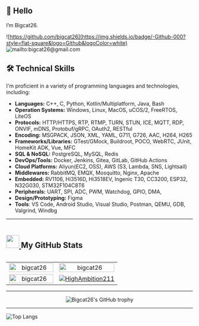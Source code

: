 
## 👏 Hello 

I’m Bigcat26. 

![https://github.com/bigcat26](https://img.shields.io/badge/-Github-000?style=flat-square&logo=Github&logoColor=white)
![mailto:bigcat26@gmail.com](https://img.shields.io/badge/-Gmail-c14438?style=flat-square&logo=Gmail&logoColor=white)

## 🛠️ Technical Skills

I'm proficient in a variety of programming languages and technologies, including:

- **Languages:** C++, C, Python, Kotlin/Multiplatform, Java, Bash
- **Operation Systems:** Windows, Linux, MacOS, uCOS/2, FreeRTOS, LiteOS
- **Protocols:** HTTP/HTTPS, RTP, RTMP, TURN, STUN, ICE, MQTT, RDP, ONVIF, mDNS, Protobuf/gRPC, OAuth2, RESTful
- **Encoding:** MSGPACK, JSON, XML, YAML, G711, G726, AAC, H264, H265
- **Frameworks/Libraries:**  GTest/GMock, Buildroot, POCO, WebRTC, JUnit, HomeKit ADK, Vue, MFC
- **SQL & NoSQL:**  PostgreSQL, MySQL, Redis
- **DevOps/Tools:**  Docker, Jenkins, Gitea, GitLab, GitHub Actions
- **Cloud Platforms:**  Aliyun(EC2, OSS), AWS (S3, Lambda, SNS, Lightsail)
- **Middlewares:**  RabbitMQ, EMQX, Mosquitto, Nginx, Apache
- **Embedded:** RV1106, Hi3516D, Hi3518EV, Ingenic T30, CC3200, ESP32, N32G030, STM32F104C8T6
- **Peripherals:** UART, SPI, ADC, PWM, Watchdog, GPIO, DMA, 
- **Design/Prototyping:**  Figma
- **Tools**: VS Code, Android Studio, Visual Studio, Postman, QEMU, GDB, Valgrind, Windbg

---

<div style="display: flex; align-items: center">
  <h2> 
    <a href="#-my-github-stats--">
      <img src = "https://raw.githubusercontent.com/HighAmbition211/HighAmbition211/auxiliary/others/charts.gif" width = 35px height = 35px>
    </a>
    My GitHub Stats 
  </h2>
</div>

<table align="center">
  <tr>
    <td align="center" width="45%">
        <a href="#-my-github-stats--"><img width="100%" src="https://gh-readme-profile.vercel.app/api?username=bigcat26&theme=neon-dark&border_width=0&border_radius=15.2&hide_border=true" alt="bigcat26" /></a>
    </td>
    <td align="center" width="55%">
        <a href="#-my-github-stats--"><img width="100%" src="https://github-profile-summary-cards.vercel.app/api/cards/profile-details?username=bigcat26&theme=2077" alt="bigcat26" /></a>
    </td>
  </tr>
  <tr>
    <td align="center" width="40%">
        <a href="#-my-github-stats--"><img width="100%" src="https://github-readme-streak-stats.herokuapp.com?user=bigcat26&theme=dark&hide_border=true&border_radius=9.4&ring=3A0CA3&fire=D62828&dates=00F5D4&sideLabels=FFC300&stroke=8338EC&currStreakLabel=FFC300" alt="bigcat26" /></a>
    </td>
    <td align="center" width="60%">
        <a href="#-my-github-stats--"><img src="https://github-readme-activity-graph.vercel.app/graph/?username=HighAmbition211&bg_color=000&color=F8D866&line=F85D7F&point=FFFFFF&area=true&custom_title=Contribution%20Graph&height=350&days=20&hide_border=true" alt="HighAmbition211" /></a>
    </td>
  </tr>
</table>

---

<div align="center">
  <img src="https://github-profile-trophy.vercel.app/?username=bigcat26&column=-1" alt="Bigcat26's GitHub trophy">
</div>

---

![Top Langs](https://github-readme-stats.vercel.app/api/top-langs/?username=bigcat26&layout=compact)

